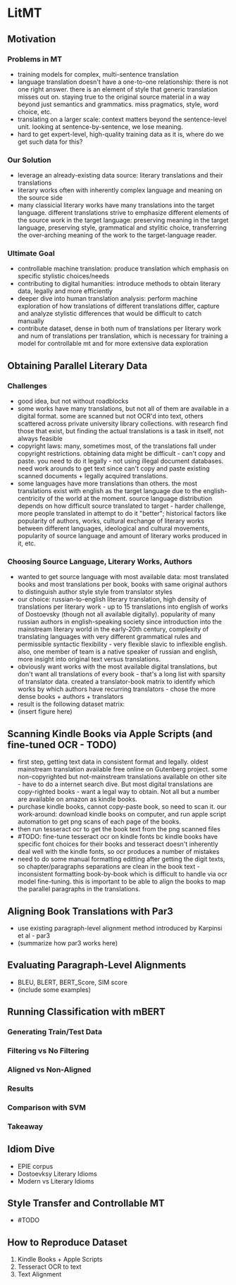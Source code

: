 # LitMT

## Motivation

### Problems in MT

- training models for complex, multi-sentence translation
- language translation doesn't have a one-to-one relationship: there is not one right answer. there is an element of style that generic translation misses out on. staying true to the original source material in a way beyond just semantics and grammatics. miss pragmatics, style, word choice, etc.
- translating on a larger scale: context matters beyond the sentence-level unit. looking at sentence-by-sentence, we lose meaning.
- hard to get expert-level, high-quality training data as it is, where do we get such data for this?

### Our Solution

- leverage an already-existing data source: literary translations and their translations
- literary works often with inherently complex language and meaning on the source side
- many classicial literary works have many translations into the target language. different translations strive to emphasize different elements of the source work in the target language: preserving meaning in the target language, preserving style, grammatical and stylitic choice, transferring the over-arching meaning of the work to the target-language reader.

### Ultimate Goal
- controllable machine translation: produce translation which emphasis on specific stylistic choices/needs
- contributing to digital humanities: introduce methods to obtain literary data, legally and more efficiently
- deeper dive into human translation analysis: perform machine exploration of how translations of different translations differ, capture and analyze stylistic differences that would be difficult to catch manually
- contribute dataset, dense in both num of translations per literary work and num of translations per translation, which is necessary for training a model for controllable mt and for more extensive data exploration

## Obtaining Parallel Literary Data

### Challenges
- good idea, but not without roadblocks
- some works have many translations, but not all of them are available in a digital format. some are scanned but not OCR'd into text, others scattered across private university library collections. with research find those that exist, but finding the actual translations is a task in itself, not always feasible
- copyright laws: many, sometimes most, of the translations fall under copyright restrictions. obtaining data might be difficult - can't copy and paste. you need to do it legally - not using illegal document databases. need work arounds to get text since can't copy and paste existing scanned documents + legally acquired translations.
- some languages have more translations than others. the most translations exist with english as the target language due to the english-centricity of the world at the moment. source language distribution depends on how difficult source translated to target - harder challenge, more people translated in attempt to do it "better"; historical factors like popularity of authors, works, cultural exchange of literary works between different languages, ideological and cultural movements, popularity of source language and amount of literary works produced in it, etc.

### Choosing Source Language, Literary Works, Authors
- wanted to get source language with most available data: most translated books and most translations per book, books with same original authors to distinguish author style style from translator styles
- our choice: russian-to-english literary translation, high density of translations per literary work - up to 15 translations into english of works of Dostoevsky (though not all available digitally). popularity of many russian authors in english-speaking society since introduction into the mainstream literary world in the early-20th century, complexity of translating languages with very different grammatical rules and permissible syntactic flexibility - very flexible slavic to inflexible english. also, one member of team is a native speaker of russian and english, more insight into original text versus translations.
- obviously want works with the most available digital translations, but don't want all translations of every book - that's a long list with sparsity of translator data. created a translator-book matrix to identify which works by which authors have recurring translators - chose the more dense books + authors + translators
- result is the following dataset matrix: 
- (insert figure here)

## Scanning Kindle Books via Apple Scripts (and fine-tuned OCR - TODO)

- first step, getting text data in consistent format and legally. oldest mainstream translation available free online on Gutenberg project. some non-copyrighted but not-mainstream translations available on other site - have to do a internet search dive. But most digital translations are copy-righted books - want a legal way to obtain. Not all but a number are available on amazon as kindle books.
- purchase kindle books, cannot copy-paste book, so need to scan it. our work-around: download kindle books on computer, and run apple script automation to get png scans of each page of the books.
- then run tesseract ocr to get the book text from the png scanned files
- #TODO: fine-tune tesseract ocr on kindle fonts bc kindle books have specific font choices for their books and tesseract doesn't inherently deal well with the kindle fonts, so ocr produces a number of mistakes
- need to do some manual formatting editting after getting the digit texts, so chapter/paragraphs separations are clean in the book text - inconsistent formatting book-by-book which is difficult to handle via ocr model fine-tuning. this is important to be able to align the books to map the parallel paragraphs in the translations.

## Aligning Book Translations with Par3
- use existing paragraph-level alignment method introduced by Karpinsi et al - par3
- (summarize how par3 works here)

## Evaluating Paragraph-Level Alignments
- BLEU, BLERT, BERT_Score, SIM score
- (include some examples)

## Running Classification with mBERT
### Generating Train/Test Data
### Filtering vs No Filtering
### Aligned vs Non-Aligned
### Results
### Comparison with SVM
### Takeaway

## Idiom Dive
- EPIE corpus
- Dostoevksy Literary Idioms
- Modern vs Literary Idioms

## Style Transfer and Controllable MT
- #TODO

## How to Reproduce Dataset
1. Kindle Books + Apple Scripts
2. Tesseract OCR to text
3. Text Alignment

